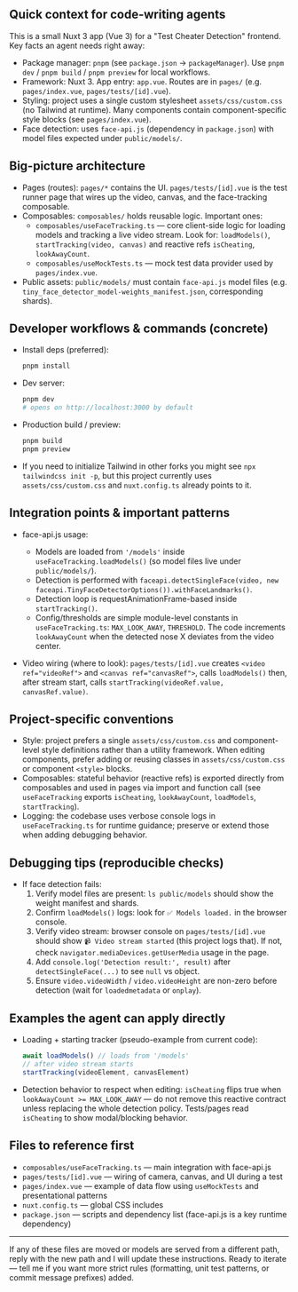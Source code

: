 ## Quick context for code-writing agents

This is a small Nuxt 3 app (Vue 3) for a "Test Cheater Detection" frontend. Key facts an agent needs right away:

- Package manager: `pnpm` (see `package.json` -> `packageManager`). Use `pnpm dev` / `pnpm build` / `pnpm preview` for local workflows.
- Framework: Nuxt 3. App entry: `app.vue`. Routes are in `pages/` (e.g. `pages/index.vue`, `pages/tests/[id].vue`).
- Styling: project uses a single custom stylesheet `assets/css/custom.css` (no Tailwind at runtime). Many components contain component-specific style blocks (see `pages/index.vue`).
- Face detection: uses `face-api.js` (dependency in `package.json`) with model files expected under `public/models/`.

## Big-picture architecture

- Pages (routes): `pages/*` contains the UI. `pages/tests/[id].vue` is the test runner page that wires up the video, canvas, and the face-tracking composable.
- Composables: `composables/` holds reusable logic. Important ones:
  - `composables/useFaceTracking.ts` — core client-side logic for loading models and tracking a live video stream. Look for: `loadModels()`, `startTracking(video, canvas)` and reactive refs `isCheating`, `lookAwayCount`.
  - `composables/useMockTests.ts` — mock test data provider used by `pages/index.vue`.
- Public assets: `public/models/` must contain `face-api.js` model files (e.g. `tiny_face_detector_model-weights_manifest.json`, corresponding shards).

## Developer workflows & commands (concrete)

- Install deps (preferred):
  ```bash
  pnpm install
  ```
- Dev server:
  ```bash
  pnpm dev
  # opens on http://localhost:3000 by default
  ```
- Production build / preview:
  ```bash
  pnpm build
  pnpm preview
  ```
- If you need to initialize Tailwind in other forks you might see `npx tailwindcss init -p`, but this project currently uses `assets/css/custom.css` and `nuxt.config.ts` already points to it.

## Integration points & important patterns

- face-api.js usage:
  - Models are loaded from `'/models'` inside `useFaceTracking.loadModels()` (so model files live under `public/models/`).
  - Detection is performed with `faceapi.detectSingleFace(video, new faceapi.TinyFaceDetectorOptions()).withFaceLandmarks()`.
  - Detection loop is requestAnimationFrame-based inside `startTracking()`.
  - Config/thresholds are simple module-level constants in `useFaceTracking.ts`: `MAX_LOOK_AWAY`, `THRESHOLD`. The code increments `lookAwayCount` when the detected nose X deviates from the video center.

- Video wiring (where to look): `pages/tests/[id].vue` creates `<video ref="videoRef">` and `<canvas ref="canvasRef">`, calls `loadModels()` then, after stream start, calls `startTracking(videoRef.value, canvasRef.value)`.

## Project-specific conventions

- Style: project prefers a single `assets/css/custom.css` and component-level style definitions rather than a utility framework. When editing components, prefer adding or reusing classes in `assets/css/custom.css` or component `<style>` blocks.
- Composables: stateful behavior (reactive refs) is exported directly from composables and used in pages via import and function call (see `useFaceTracking` exports `isCheating`, `lookAwayCount`, `loadModels`, `startTracking`).
- Logging: the codebase uses verbose console logs in `useFaceTracking.ts` for runtime guidance; preserve or extend those when adding debugging behavior.

## Debugging tips (reproducible checks)

- If face detection fails:
  1. Verify model files are present: `ls public/models` should show the weight manifest and shards.
  2. Confirm `loadModels()` logs: look for `✅ Models loaded.` in the browser console.
  3. Verify video stream: browser console on `pages/tests/[id].vue` should show `📹 Video stream started` (this project logs that). If not, check `navigator.mediaDevices.getUserMedia` usage in the page.
  4. Add `console.log('Detection result:', result)` after `detectSingleFace(...)` to see `null` vs object.
  5. Ensure `video.videoWidth` / `video.videoHeight` are non-zero before detection (wait for `loadedmetadata` or `onplay`).

## Examples the agent can apply directly

- Loading + starting tracker (pseudo-example from current code):
  ```ts
  await loadModels() // loads from '/models'
  // after video stream starts
  startTracking(videoElement, canvasElement)
  ```

- Detection behavior to respect when editing: `isCheating` flips true when `lookAwayCount >= MAX_LOOK_AWAY` — do not remove this reactive contract unless replacing the whole detection policy. Tests/pages read `isCheating` to show modal/blocking behavior.

## Files to reference first

- `composables/useFaceTracking.ts` — main integration with face-api.js
- `pages/tests/[id].vue` — wiring of camera, canvas, and UI during a test
- `pages/index.vue` — example of data flow using `useMockTests` and presentational patterns
- `nuxt.config.ts` — global CSS includes
- `package.json` — scripts and dependency list (face-api.js is a key runtime dependency)

---
If any of these files are moved or models are served from a different path, reply with the new path and I will update these instructions. Ready to iterate — tell me if you want more strict rules (formatting, unit test patterns, or commit message prefixes) added.
